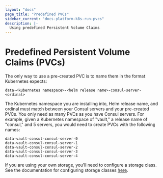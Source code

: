 ```yaml
---
layout: "docs"
page_title: "Predefined PVCs"
sidebar_current: "docs-platform-k8s-run-pvcs"
description: |-
  Using predefined Persistent Volume Claims
---
```


# Predefined Persistent Volume Claims (PVCs)

The only way to use a pre-created PVC is to name them in the format Kubernetes expects:

```
data-<kubernetes namespace>-<helm release name>-consul-server-<ordinal>
```

The Kubernetes namespace you are installing into, Helm release name, and ordinal
must match between your Consul servers and your pre-created PVCs. You only
need as many PVCs as you have Consul servers. For example, given a Kubernetes
namespace of "vault," a release name of "consul," and 5 servers, you would need
to create PVCs with the following names:

```
data-vault-consul-consul-server-0
data-vault-consul-consul-server-1
data-vault-consul-consul-server-2
data-vault-consul-consul-server-3
data-vault-consul-consul-server-4
```

If you are using your own storage, you'll need to configure a storage class. See the
documentation for configuring storage classes [here](https://kubernetes.io/docs/concepts/storage/storage-classes/).
